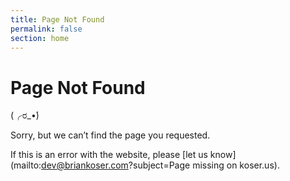 ```yaml
---
title: Page Not Found
permalink: false
section: home
---
```

# Page Not Found

<div class="ascii-art giga">(╭ರ_•́)</div>

Sorry, but we can’t find the page you requested. 

If this is an error with the website, please [let us know](mailto:dev@briankoser.com?subject=Page missing on koser.us).
